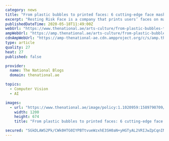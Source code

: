 ```yaml
---
category: news
title: "From plastic bubbles to printed faces: 6 cutting-edge face masks that have been created to fight Covid-19"
excerpt: "Resting Risk Face is a company that prints users’ faces on masks so they can use facial recognition technology while wearing them. The US brand was set up by artist Danielle Baskin, who is based in San Francisco. Inspiration struck after she realised people who use this kind of technology couldn’t unlock their phones when wearing any ..."
publishedDateTime: 2020-05-18T11:49:00Z
webUrl: "https://www.thenational.ae/arts-culture/from-plastic-bubbles-to-printed-faces-6-cutting-edge-face-masks-that-have-been-created-to-fight-covid-19-1.1020961"
ampWebUrl: "https://amp.thenational.ae/arts-culture/from-plastic-bubbles-to-printed-faces-6-cutting-edge-face-masks-that-have-been-created-to-fight-covid-19-1.1020961"
cdnAmpWebUrl: "https://amp-thenational-ae.cdn.ampproject.org/c/s/amp.thenational.ae/arts-culture/from-plastic-bubbles-to-printed-faces-6-cutting-edge-face-masks-that-have-been-created-to-fight-covid-19-1.1020961"
type: article
quality: 27
heat: 27
published: false

provider:
  name: The National Blogs
  domain: thenational.ae

topics:
  - Computer Vision
  - AI

images:
  - url: "https://www.thenational.ae/image/policy:1.1020959:1589790709/image.jpg?f=16x9&q=0.6&w=1200&$p$f$q$w=70c86c9"
    width: 1200
    height: 674
    title: "From plastic bubbles to printed faces: 6 cutting-edge face masks that have been created to fight Covid-19"

secured: "SGkDLAWS2Pk/CWk0HTG0IYPBTtvueWzxhE3SH0aN+yHGTyAL2VRIJwZpCqnINq54n+giQpMpI9mL6f/YsggKkp9hUat9jGnYNftQD/XAFffZjC9pCK4FMo9F9oaUbpjhK3AnDn2eQT+RKH3qvTHILYNjh4JSI51AN17bZE1yVlCwzWTFtyc4cr7O+D42flxIQt5/JQzG+cehud9QnWGVA4GWlB/szRBMe76SB3Pq7K05pdjBQgutQ/KhBwIhhl5KMb0qc4NnI/5wpelyzbubo8U/91etrDM9DiSOeVKoCq8fsTFSMMjLDTgGsgsWeOt3;P+GzpmkmTv9fdbeXlT5TAg=="
---
```


